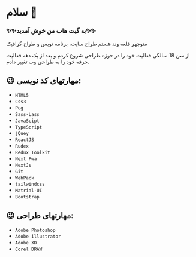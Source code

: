 # سلام 👋
### ✨✨به گیت هاب من خوش آمدید✨✨

منوچهر قلعه وند هستم طراح سایت، برنامه نویس و طراح گرافیک

از سن 18 سالگی فعالیت خود را در حوزه طراحی شروع کردم و بعد از یک دهه فعالیت حرفه خود را به طراحی وب تغییر دادم.

## 😉 مهارتهای کد نویسی:
- `HTML5`
- `Css3`
- `Pug`
- `Sass-Lass`
- `JavaScipt`
- `TypeScript`
- `jQuey`
- `ReactJS`
- `Rudex`
- `Redux Toolkit`
- `Next Pwa`
- `NextJs`
- `Git`
- `WebPack`
- `tailwindcss`
- `Matrial-UI`
- `Bootstrap`

## 😉 مهارتهای طراحی:

- `Adobe Photoshop`
- `Adobe illustrator`
- `Adobe XD`
- `Corel DRAW`

<!--
**M-ghalevand/M-ghalevand** is a ✨ _special_ ✨ repository because its `README.md` (this file) appears on your GitHub profile.

Here are some ideas to get you started:

- 🔭 I’m currently working on ...
- 🌱 I’m currently learning ...
- 👯 I’m looking to collaborate on ...
- 🤔 I’m looking for help with ...
- 💬 Ask me about ...
- 📫 How to reach me: ...
- 😄 Pronouns: ...
- ⚡ Fun fact: ...
-->

